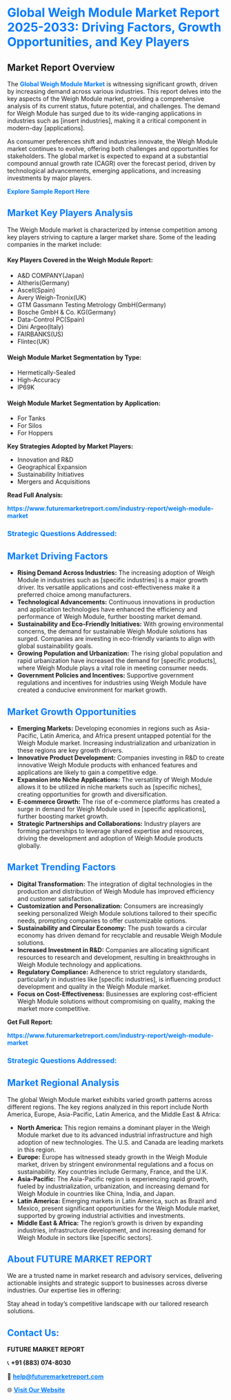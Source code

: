 <h1 style="color: #007BFF;">Global Weigh Module Market Report 2025-2033: Driving Factors, Growth Opportunities, and Key Players</h1>

<section id="overview">
<h2>Market Report Overview</h2>
<p>The <a href="https://www.futuremarketreport.com/industry-report/weigh-module-market" style="color: #007BFF; text-decoration: none;"><strong>Global Weigh Module Market</strong></a> is witnessing significant growth, driven by increasing demand across various industries. This report delves into the key aspects of the Weigh Module market, providing a comprehensive analysis of its current status, future potential, and challenges. The demand for Weigh Module has surged due to its wide-ranging applications in industries such as [insert industries], making it a critical component in modern-day [applications].</p>
<p>As consumer preferences shift and industries innovate, the Weigh Module market continues to evolve, offering both challenges and opportunities for stakeholders. The global market is expected to expand at a substantial compound annual growth rate (CAGR) over the forecast period, driven by technological advancements, emerging applications, and increasing investments by major players.</p>
</section>

<section id="overview">
<p><a href="https://www.futuremarketreport.com/request-sample/reportId=105624" style="color: #007BFF; text-decoration: none;"><strong>Explore Sample Report Here</strong></a></p>
</section>

<section id="key-players">
<h2 style="color: #007BFF;">Market Key Players Analysis</h2>
<p>The Weigh Module market is characterized by intense competition among key players striving to capture a larger market share. Some of the leading companies in the market include:</p>
<h4>Key Players Covered in the Weigh Module Report:</h4>
<ul><li>A&amp;D COMPANY(Japan)</li><li>Altheris(Germany)</li><li>Ascell(Spain)</li><li>Avery Weigh-Tronix(UK)</li><li>GTM Gassmann Testing Metrology GmbH(Germany)</li><li>Bosche GmbH &amp; Co. KG(Germany)</li><li>Data-Control PC(Spain)</li><li>Dini Argeo(Italy)</li><li>FAIRBANKS(US)</li><li>Flintec(UK)</li></ul>
<h4>Weigh Module Market Segmentation by Type:</h4>
<ul><li>Hermetically-Sealed</li><li>High-Accuracy</li><li>IP69K</li></ul>

<h4>Weigh Module Market Segmentation by Application:</h4>
<ul><li>For Tanks</li><li>For Silos</li><li>For Hoppers</li></ul>
<p><strong>Key Strategies Adopted by Market Players:</strong></p>
<ul>
<li>Innovation and R&D</li>
<li>Geographical Expansion</li>
<li>Sustainability Initiatives</li>
<li>Mergers and Acquisitions</li>
</ul>
</section>

<section>
<p><strong>Read Full Analysis: </strong></p><a href="https://www.futuremarketreport.com/industry-report/weigh-module-market" style="color: #007BFF; text-decoration: none;"><strong>https://www.futuremarketreport.com/industry-report/weigh-module-market</strong></a>
<h3 style="color: #007BFF;">Strategic Questions Addressed:</h3>
</section>

<section id="driving-factors">
<h2 style="color: #007BFF;">Market Driving Factors</h2>
<ul>
<li><strong>Rising Demand Across Industries:</strong> The increasing adoption of Weigh Module in industries such as [specific industries] is a major growth driver. Its versatile applications and cost-effectiveness make it a preferred choice among manufacturers.</li>
<li><strong>Technological Advancements:</strong> Continuous innovations in production and application technologies have enhanced the efficiency and performance of Weigh Module, further boosting market demand.</li>
<li><strong>Sustainability and Eco-Friendly Initiatives:</strong> With growing environmental concerns, the demand for sustainable Weigh Module solutions has surged. Companies are investing in eco-friendly variants to align with global sustainability goals.</li>
<li><strong>Growing Population and Urbanization:</strong> The rising global population and rapid urbanization have increased the demand for [specific products], where Weigh Module plays a vital role in meeting consumer needs.</li>
<li><strong>Government Policies and Incentives:</strong> Supportive government regulations and incentives for industries using Weigh Module have created a conducive environment for market growth.</li>
</ul>
</section>

<section id="growth-opportunities">
<h2 style="color: #007BFF;">Market Growth Opportunities</h2>
<ul>
<li><strong>Emerging Markets:</strong> Developing economies in regions such as Asia-Pacific, Latin America, and Africa present untapped potential for the Weigh Module market. Increasing industrialization and urbanization in these regions are key growth drivers.</li>
<li><strong>Innovative Product Development:</strong> Companies investing in R&D to create innovative Weigh Module products with enhanced features and applications are likely to gain a competitive edge.</li>
<li><strong>Expansion into Niche Applications:</strong> The versatility of Weigh Module allows it to be utilized in niche markets such as [specific niches], creating opportunities for growth and diversification.</li>
<li><strong>E-commerce Growth:</strong> The rise of e-commerce platforms has created a surge in demand for Weigh Module used in [specific applications], further boosting market growth.</li>
<li><strong>Strategic Partnerships and Collaborations:</strong> Industry players are forming partnerships to leverage shared expertise and resources, driving the development and adoption of Weigh Module products globally.</li>
</ul>
</section>

<section id="trending-factors">
<h2 style="color: #007BFF;">Market Trending Factors</h2>
<ul>
<li><strong>Digital Transformation:</strong> The integration of digital technologies in the production and distribution of Weigh Module has improved efficiency and customer satisfaction.</li>
<li><strong>Customization and Personalization:</strong> Consumers are increasingly seeking personalized Weigh Module solutions tailored to their specific needs, prompting companies to offer customizable options.</li>
<li><strong>Sustainability and Circular Economy:</strong> The push towards a circular economy has driven demand for recyclable and reusable Weigh Module solutions.</li>
<li><strong>Increased Investment in R&D:</strong> Companies are allocating significant resources to research and development, resulting in breakthroughs in Weigh Module technology and applications.</li>
<li><strong>Regulatory Compliance:</strong> Adherence to strict regulatory standards, particularly in industries like [specific industries], is influencing product development and quality in the Weigh Module market.</li>
<li><strong>Focus on Cost-Effectiveness:</strong> Businesses are exploring cost-efficient Weigh Module solutions without compromising on quality, making the market more competitive.</li>
</ul>
</section>

<section>
<p><strong>Get Full Report: </strong></p><a href="https://www.futuremarketreport.com/industry-report/weigh-module-market" style="color: #007BFF; text-decoration: none;"><strong>https://www.futuremarketreport.com/industry-report/weigh-module-market</strong></a>
<h3 style="color: #007BFF;">Strategic Questions Addressed:</h3>
</section>


<section id="regional-analysis">
<h2 style="color: #007BFF;">Market Regional Analysis</h2>
<p>The global Weigh Module market exhibits varied growth patterns across different regions. The key regions analyzed in this report include North America, Europe, Asia-Pacific, Latin America, and the Middle East & Africa:</p>
<ul>
<li><strong>North America:</strong> This region remains a dominant player in the Weigh Module market due to its advanced industrial infrastructure and high adoption of new technologies. The U.S. and Canada are leading markets in this region.</li>
<li><strong>Europe:</strong> Europe has witnessed steady growth in the Weigh Module market, driven by stringent environmental regulations and a focus on sustainability. Key countries include Germany, France, and the U.K.</li>
<li><strong>Asia-Pacific:</strong> The Asia-Pacific region is experiencing rapid growth, fueled by industrialization, urbanization, and increasing demand for Weigh Module in countries like China, India, and Japan.</li>
<li><strong>Latin America:</strong> Emerging markets in Latin America, such as Brazil and Mexico, present significant opportunities for the Weigh Module market, supported by growing industrial activities and investments.</li>
<li><strong>Middle East & Africa:</strong> The region’s growth is driven by expanding industries, infrastructure development, and increasing demand for Weigh Module in sectors like [specific sectors].</li>
</ul>
</section>

<footer>
<h2 style="color: #007BFF;">About FUTURE MARKET REPORT</h2>
<p>We are a trusted name in market research and advisory services, delivering actionable insights and strategic support to businesses across diverse industries. Our expertise lies in offering:</p>

<p>Stay ahead in today’s competitive landscape with our tailored research solutions.</p>

<h2 style="color: #007BFF;">Contact Us:</h2>
<p><strong>FUTURE MARKET REPORT</strong></p>
<p>📞 <strong>+91 (883) 074-8030</strong></p>
<p>📧 <strong><a href="mailto:help@futuremarketreport.com" style="color: #007BFF;">help@futuremarketreport.com</a></strong></p>
<p>🌐 <strong><a href="https://www.futuremarketreport.com/" style="color: #007BFF;">Visit Our Website</a></strong></p>
</footer>